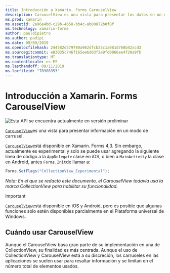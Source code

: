 ```yaml
---
title: Introducción a Xamarin. Forms CarouselView
description: CarouselView es una vista para presentar los datos en un diseño de tipo carrusel.
ms.prod: xamarin
ms.assetid: 2a96e4bd-c29b-4658-bb4c-ab00872b0f8f
ms.technology: xamarin-forms
author: pauldipietro
ms.author: padipi
ms.date: 09/09/2019
ms.openlocfilehash: 244582d579780a962dfcb25c1a081d768b42acd3
ms.sourcegitcommit: e83035c746f165ee6d03f2e9fd0066ee4f20a9fb
ms.translationtype: MT
ms.contentlocale: es-ES
ms.lasthandoff: 09/11/2019
ms.locfileid: "70908353"
---
```

# <a name="xamarinforms-carouselview-introduction"></a>Introducción a Xamarin. Forms CarouselView

![](~/media/shared/preview.png "Esta API se encuentra actualmente en versión preliminar")

[`CarouselView`](xref:Xamarin.Forms.CarouselView)es una vista para presentar información en un modo de carrusel.


[`CarouselView`](xref:Xamarin.Forms.CarouselView)está disponible en Xamarin. Forms 4,3. Sin embargo, actualmente es experimental y solo se puede usar agregando la siguiente línea de código a la `AppDelegate` clase en iOS, o bien a `MainActivity` la clase en Android, antes `Forms.Init`de llamar a:

```csharp
Forms.SetFlags("CollectionView_Experimental");
```

_Nota: En el que se redactó este documento, el CarouselView todavía usa la marca CollectionView para habilitar su funcionalidad._

> [!IMPORTANT]
> [`CarouselView`](xref:Xamarin.Forms.CarouselView)está disponible en iOS y Android, pero es posible que algunas funciones solo estén disponibles parcialmente en el Plataforma universal de Windows.

## <a name="when-to-use-carouselview"></a>Cuándo usar CarouselView

Aunque el CarouselView basa gran parte de su implementación en una de CollectionView, su finalidad es más centrada. Aunque el uso de CollectionView y CarouselView está a su discreción, los carruseles en las aplicaciones se suelen usar para resaltar información y se limitan en el número total de elementos usados.
